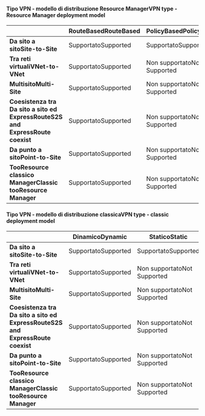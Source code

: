 #### <a name="vpn-type---resource-manager-deployment-model"></a><span data-ttu-id="84738-101">Tipo VPN - modello di distribuzione Resource Manager</span><span class="sxs-lookup"><span data-stu-id="84738-101">VPN type - Resource Manager deployment model</span></span>
|  | <span data-ttu-id="84738-102">**RouteBased**</span><span class="sxs-lookup"><span data-stu-id="84738-102">**RouteBased**</span></span> | <span data-ttu-id="84738-103">**PolicyBased**</span><span class="sxs-lookup"><span data-stu-id="84738-103">**PolicyBased**</span></span> |
| --- | --- | --- |
| <span data-ttu-id="84738-104">**Da sito a sito**</span><span class="sxs-lookup"><span data-stu-id="84738-104">**Site-to-Site**</span></span> |<span data-ttu-id="84738-105">Supportato</span><span class="sxs-lookup"><span data-stu-id="84738-105">Supported</span></span> |<span data-ttu-id="84738-106">Supportato</span><span class="sxs-lookup"><span data-stu-id="84738-106">Supported</span></span> |
| <span data-ttu-id="84738-107">**Tra reti virtuali**</span><span class="sxs-lookup"><span data-stu-id="84738-107">**VNet-to-VNet**</span></span> |<span data-ttu-id="84738-108">Supportato</span><span class="sxs-lookup"><span data-stu-id="84738-108">Supported</span></span> |<span data-ttu-id="84738-109">Non supportato</span><span class="sxs-lookup"><span data-stu-id="84738-109">Not Supported</span></span> |
| <span data-ttu-id="84738-110">**Multisito**</span><span class="sxs-lookup"><span data-stu-id="84738-110">**Multi-Site**</span></span> |<span data-ttu-id="84738-111">Supportato</span><span class="sxs-lookup"><span data-stu-id="84738-111">Supported</span></span> |<span data-ttu-id="84738-112">Non supportato</span><span class="sxs-lookup"><span data-stu-id="84738-112">Not Supported</span></span> |
| <span data-ttu-id="84738-113">**Coesistenza tra Da sito a sito ed ExpressRoute**</span><span class="sxs-lookup"><span data-stu-id="84738-113">**S2S and ExpressRoute coexist**</span></span> |<span data-ttu-id="84738-114">Supportato</span><span class="sxs-lookup"><span data-stu-id="84738-114">Supported</span></span> |<span data-ttu-id="84738-115">Non supportato</span><span class="sxs-lookup"><span data-stu-id="84738-115">Not Supported</span></span> |
| <span data-ttu-id="84738-116">**Da punto a sito**</span><span class="sxs-lookup"><span data-stu-id="84738-116">**Point-to-Site**</span></span> |<span data-ttu-id="84738-117">Supportato</span><span class="sxs-lookup"><span data-stu-id="84738-117">Supported</span></span> |<span data-ttu-id="84738-118">Non supportato</span><span class="sxs-lookup"><span data-stu-id="84738-118">Not Supported</span></span> |
| <span data-ttu-id="84738-119">**TooResource classico Manager**</span><span class="sxs-lookup"><span data-stu-id="84738-119">**Classic tooResource Manager**</span></span> |<span data-ttu-id="84738-120">Supportato</span><span class="sxs-lookup"><span data-stu-id="84738-120">Supported</span></span> |<span data-ttu-id="84738-121">Non supportato</span><span class="sxs-lookup"><span data-stu-id="84738-121">Not Supported</span></span> |

#### <a name="vpn-type---classic-deployment-model"></a><span data-ttu-id="84738-122">Tipo VPN - modello di distribuzione classica</span><span class="sxs-lookup"><span data-stu-id="84738-122">VPN type - classic deployment model</span></span>
|  | <span data-ttu-id="84738-123">**Dinamico**</span><span class="sxs-lookup"><span data-stu-id="84738-123">**Dynamic**</span></span> | <span data-ttu-id="84738-124">**Statico**</span><span class="sxs-lookup"><span data-stu-id="84738-124">**Static**</span></span> |
| --- | --- | --- |
| <span data-ttu-id="84738-125">**Da sito a sito**</span><span class="sxs-lookup"><span data-stu-id="84738-125">**Site-to-Site**</span></span> |<span data-ttu-id="84738-126">Supportato</span><span class="sxs-lookup"><span data-stu-id="84738-126">Supported</span></span> |<span data-ttu-id="84738-127">Supportato</span><span class="sxs-lookup"><span data-stu-id="84738-127">Supported</span></span> |
| <span data-ttu-id="84738-128">**Tra reti virtuali**</span><span class="sxs-lookup"><span data-stu-id="84738-128">**VNet-to-VNet**</span></span> |<span data-ttu-id="84738-129">Supportato</span><span class="sxs-lookup"><span data-stu-id="84738-129">Supported</span></span> |<span data-ttu-id="84738-130">Non supportato</span><span class="sxs-lookup"><span data-stu-id="84738-130">Not Supported</span></span> |
| <span data-ttu-id="84738-131">**Multisito**</span><span class="sxs-lookup"><span data-stu-id="84738-131">**Multi-Site**</span></span> |<span data-ttu-id="84738-132">Supportato</span><span class="sxs-lookup"><span data-stu-id="84738-132">Supported</span></span> |<span data-ttu-id="84738-133">Non supportato</span><span class="sxs-lookup"><span data-stu-id="84738-133">Not Supported</span></span> |
| <span data-ttu-id="84738-134">**Coesistenza tra Da sito a sito ed ExpressRoute**</span><span class="sxs-lookup"><span data-stu-id="84738-134">**S2S and ExpressRoute coexist**</span></span> |<span data-ttu-id="84738-135">Supportato</span><span class="sxs-lookup"><span data-stu-id="84738-135">Supported</span></span> |<span data-ttu-id="84738-136">Non supportato</span><span class="sxs-lookup"><span data-stu-id="84738-136">Not Supported</span></span> |
| <span data-ttu-id="84738-137">**Da punto a sito**</span><span class="sxs-lookup"><span data-stu-id="84738-137">**Point-to-Site**</span></span> |<span data-ttu-id="84738-138">Supportato</span><span class="sxs-lookup"><span data-stu-id="84738-138">Supported</span></span> |<span data-ttu-id="84738-139">Non supportato</span><span class="sxs-lookup"><span data-stu-id="84738-139">Not Supported</span></span> |
| <span data-ttu-id="84738-140">**TooResource classico Manager**</span><span class="sxs-lookup"><span data-stu-id="84738-140">**Classic tooResource Manager**</span></span> |<span data-ttu-id="84738-141">Supportato</span><span class="sxs-lookup"><span data-stu-id="84738-141">Supported</span></span> |<span data-ttu-id="84738-142">Non supportato</span><span class="sxs-lookup"><span data-stu-id="84738-142">Not Supported</span></span> |

